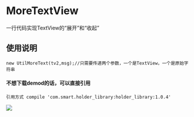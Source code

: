 # MoreTextView
一行代码实现TextView的“展开”和“收起”

## 使用说明
    new UtilMoreText(tv2,msg);//只需要传递两个参数，一个是TextView，一个是原始字符串
#### 不想下载demod的话，可以直接引用
    引用方式 compile 'com.smart.holder_library:holder_library:1.0.4'
![](https://github.com/xubinbin1024/MoreTextView/blob/master/gif/3.gif)
